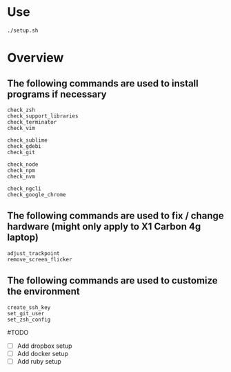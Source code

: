 # Use

`./setup.sh`

# Overview

## The following commands are used to install programs if necessary

```
check_zsh
check_support_libraries
check_terminator
check_vim

check_sublime
check_gdebi
check_git

check_node
check_npm
check_nvm

check_ngcli
check_google_chrome
```

## The following commands are used to fix / change hardware (might only apply to X1 Carbon 4g laptop)

```
adjust_trackpoint 
remove_screen_flicker 
```

## The following commands are used to customize the environment

```
create_ssh_key
set_git_user
set_zsh_config
```

#TODO

- [ ] Add dropbox setup
- [ ] Add docker setup
- [ ] Add ruby setup